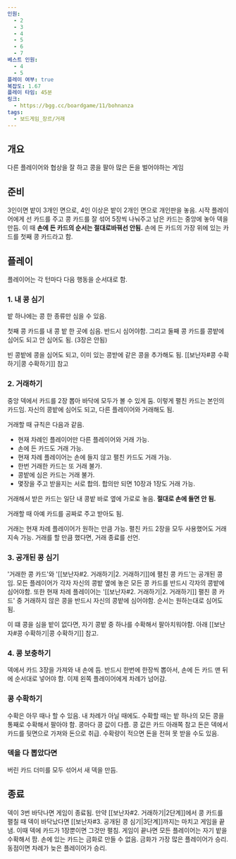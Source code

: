 ```yaml
---
인원:
  - 2
  - 3
  - 4
  - 5
  - 6
  - 7
베스트 인원:
  - 4
  - 5
플레이 여부: true
복잡도: 1.67
플레이 타임: 45분
링크:
  - https://bgg.cc/boardgame/11/bohnanza
tags:
  - 보드게임_장르/거래
---
```

## 개요
다른 플레이어와 협상을 잘 하고 콩을 팔아 많은 돈을 벌어야하는 게임
## 준비
3인이면 밭이 3개인 면으로, 4인 이상은 밭이 2개인 면으로 개인판을 놓음.
시작 플레이어에게 선 카드를 주고
콩 카드를 잘 섞어 5장씩 나눠주고 남은 카드는 중앙에 놓아 덱을 만듬.
이 때 **손에 든 카드의 순서는 절대로바꿔선 안됨.**
손에 든 카드의 가장 위에 있는 카드를 첫째 콩 카드라고 함.
## 플레이
플레이어는 각 턴마다 다음 행동을 순서대로 함.
### 1. 내 콩 심기
밭 하나에는 콩 한 종류만 심을 수 있음.

첫째 콩 카드를 내 콩 밭 한 곳에 심음. 반드시 심어야함.
그리고 둘째 콩 카드를 콩밭에 심어도 되고 안 심어도 됨.
(3장은 안됨)

빈 콩밭에 콩을 심어도 되고, 이미 있는 콩받에 같은 콩을 추가해도 됨.
[[보난자#콩 수확하기|콩 수확하기]] 참고
### 2. 거래하기
중앙 덱에서 카드를 2장 뽑아 바닥에 모두가 볼 수 있게 둠.
이렇게 펼친 카드는 본인의 카드임.
자신의 콩밭에 심어도 되고, 다른 플레이어와 거래해도 됨.

거래할 때 규칙은 다음과 같음.
 - 현재 차례인 플레이어만 다른 플레이어와 거래 가능.
 - 손에 든 카드도 거래 가능.
 - 현재 차례 플레이어는 손에 들지 않고 펼친 카드도 거래 가능.
 - 한번 거래한 카드는 또 거래 불가.
 - 콩밭에 심은 카드는 거래 불가.
 - 몇장을 주고 받을지는 서로 합의. 합의만 되면 10장과 1장도 거래 가능.

거래해서 받은 카드는 일단 내 콩밭 바로 옆에 가로로 놓음.
**절대로 손에 들면 안 됨.**

거래할 때 아예 카드를 공짜로 주고 받아도 됨.

거래는 현재 차례 플레이어가 원하는 만큼 가능.
펼친 카드 2장을 모두 사용했어도 거래 지속 가능.
거래를 할 만큼 했다면, 거래 종료를 선언.
### 3. 공개된 콩 심기
'거래한 콩 카드'와 '[[보난자#2. 거래하기|2. 거래하기]]에 펼친 콩 카드'는 공개된 콩임.
모든 플레이어가 각자 자신의 콩밭 옆에 놓은 모든 콩 카드를 반드시 각자의 콩밭에 심어야함.
또한 현재 차례 플레이어는 '[[보난자#2. 거래하기|2. 거래하기]] 펼친 콩 카드' 중 거래하지 않은 콩을 반드시 자신의 콩밭에 심어야함.
순서는 원하는대로 심어도 됨.

이 떄 콩을 심을 밭이 없다면, 자기 콩밭 중 하나를 수확해서 팔아치워야함. 아래 [[보난자#콩 수확하기|콩 수확하기]] 참고.
### 4. 콩 보충하기
덱에서 카드 3장을 가져와 내 손에 듬.
반드시 한번에 한장씩 뽑아서, 손에 든 카드 맨 뒤에 순서대로 넣어야 함.
이제 왼쪽 플레이어에게 차례가 넘어감.
### 콩 수확하기
수확은 아무 때나 할 수 있음. 내 차례가 아닐 때에도.
수확할 때는 밭 하나의 모든 콩을 통째로 수확해서 팔아야 함.
콩마다 콩 값이 다름. 콩 값은 카드 아래쪽 참고
돈은 덱에서 카드를 뒷면으로 가져와 돈으로 취급.
수확량이 적으면 돈을 전혀 못 받을 수도 있음.
### 덱을 다 뽑았다면
버린 카드 더미를 모두 섞어서 새 덱을 만듬.
## 종료
덱이 3번 바닥나면 게임이 종료됨.
만약 [[보난자#2. 거래하기|2단계]]에서 콩 카드를 펼칠 때 덱이 바닥났다면 [[보난자#3. 공개된 콩 심기|3단계]]까지는 마치고 게임을 끝냄.
이때 덱에 카드가 1장뿐이면 그것만 펼침.
게임이 끝나면 모든 플레이어는 자기 밭을 수확해서 팜.
손에 있는 카드는 금화로 만들 수 없음.
금화가 가장 많은 플레이어가 승리.
동점이면 차례가 늦은 플레이어가 승리.